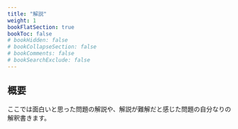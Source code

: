 ```yaml
---
title: "解説"
weight: 1
bookFlatSection: true
bookToc: false
# bookHidden: false
# bookCollapseSection: false
# bookComments: false
# bookSearchExclude: false
---
```

## 概要

ここでは面白いと思った問題の解説や、解説が難解だと感じた問題の自分なりの解釈書きます。